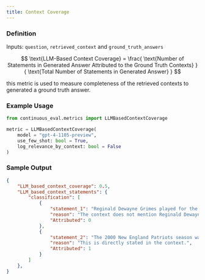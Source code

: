 ```yaml
---
title: Context Coverage
---
```


### Definition

Inputs: `question`, `retrieved_context` and `ground_truth_answers`

$$
\text{LLM-Based Context Coverage} =
\frac{
  \text{Number of Statements in Generated Answer Attributed to the Ground Truth Contexts}
}{
  \text{Total Number of Statements in Generated Answer}
}
$$

this metric is used to measure completeness of the retrieved contexts to generated a ground truth answer.

### Example Usage

```python
from continuous_eval.metrics import LLMBasedContextCoverage

metric = LLMBasedContextCoverage(
    model = "gpt-4-1105-preview", 
    use_few_shot: bool = True,
    log_relevance_by_context: bool = False
)
```

### Sample Output

```JSON
{
    "LLM_based_context_coverage": 0.5,
    "LLM_based_context_statements": {
        "classification": [
            {
                "statement_1": "Reginald Dewayne Grimes played for the New England Patriots during the 2000 New England Patriots season.",
                "reason": "The context does not mention Reginald Dewayne Grimes, so this cannot be attributed to the given context.",
                "Attributed": 0
            },
            {
                "statement_2": "The 2000 New England Patriots season was the 31st season for the team in the National Football League.",
                "reason": "This is directly stated in the context.",
                "Attributed": 1
            }
        ]
    },
}
```